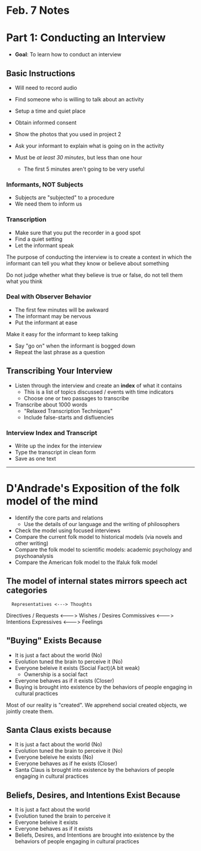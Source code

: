 # Feb. 7 Notes #

# Part 1: Conducting an Interview #

- **Goal**: To learn how to conduct an interview

Basic Instructions
------------------

- Will need to record audio
- Find someone who is willing to talk about an activity
- Setup a time and quiet place
- Obtain informed consent

- Show the photos that you used in project 2
- Ask your informant to explain what is going on in the activity
- Must be *at least 30 minutes*, but less than one hour
  - The first 5 minutes aren't going to be very useful

### Informants, NOT Subjects ###

- Subjects are "subjected" to a procedure
- We need them to inform us

### Transcription ###

- Make sure that you put the recorder in a good spot
- Find a quiet setting
- Let the informant speak

The purpose of conducting the interview is to create a context in which the informant
can tell you what they know or believe about something

Do not judge whether what they believe is true or false, do not tell them what you think

### Deal with Observer Behavior ###

- The first few minutes will be awkward
- The informant may be nervous
- Put the informant at ease

Make it easy for the informant to keep talking

- Say "go on" when the informant is bogged down
- Repeat the last phrase as a question

Transcribing Your Interview
---------------------------

- Listen through the interview and create an **index** of what it contains
  - This is a list of topics discussed / events with time indicators
  - Choose one or two passages to transcribe
- Transcribe about 1000 words
  - "Relaxed Transcription Techniques"
  - Include false-starts and disfluencies

### Interview Index and Transcript ###

- Write up the index for the interview
- Type the transcript in clean form
- Save as one text

---

# D'Andrade's Exposition of the folk model of the mind #

- Identify the core parts and relations
  - Use the details of our language and the writing of philosophers
- Check the model using focused interviews
- Compare the current folk model to historical models (via novels and other writing)
- Compare the folk model to scientific models: academic psychology and psychoanalysis
- Compare the American folk model to the Ifaluk folk model

The model of internal states mirrors speech act categories
----------------------------------------------------------

      Representatives <---> Thoughts
Directives / Requests <---> Wishes / Desires
          Commissives <---> Intentions
          Expressives <---> Feelings

"Buying" Exists Because
-----------------------

- It is just a fact about the world (No)
- Evolution tuned the brain to perceive it (No)
- Everyone beleive it exists (Social Fact)(A bit weak)
  - Ownership is a social fact
- Everyone behaves as if it exists (Closer)
- Buying is brought into existence by the behaviors of people engaging in cultural
  practices

Most of our reality is "created". We apprehend social created objects, we jointly 
create them.

Santa Claus exists because
--------------------------

- It is just a fact about the world (No)
- Evolution tuned the brain to perceive it (No)
- Everyone beleive he exists (No)
- Everyone behaves as if he exists (Closer)
- Santa Claus is brought into existence by the behaviors of people engaging in 
  cultural practices

Beliefs, Desires, and Intentions Exist Because
----------------------------------------------

- It is just a fact about the world
- Evolution tuned the brain to perceive it
- Everyone beleive it exists 
- Everyone behaves as if it exists
- Beliefs, Desires, and Intentions are brought into existence by the behaviors 
  of people engaging in cultural practices
